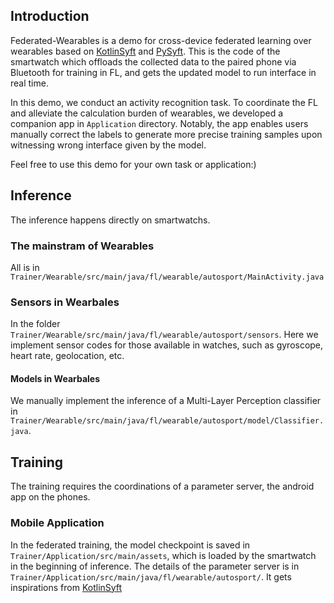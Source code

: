 ## Introduction

Federated-Wearables is a demo for cross-device federated learning over wearables based on [KotlinSyft](https://github.com/OpenMined/KotlinSyft) and [PySyft](https://github.com/OpenMined/PySyft). This is  the code of the smartwatch which offloads the collected data to the paired phone via Bluetooth for training in FL, and gets the updated model to run interface in real time.

In this demo, we conduct an activity recognition task. To coordinate the FL and alleviate the calculation burden of wearables, we developed a companion app in `Application` directory. Notably, the app enables users manually correct the labels to generate more precise training samples upon witnessing wrong interface given by the model. 

Feel free to use this demo for your own task or application:)

## Inference

The inference happens directly on smartwatchs.

### The mainstram of Wearables

All is in `Trainer/Wearable/src/main/java/fl/wearable/autosport/MainActivity.java`

### Sensors in Wearbales 

In the folder `Trainer/Wearable/src/main/java/fl/wearable/autosport/sensors`. Here we implement sensor codes for those available in watches, such as gyroscope, heart rate, geolocation, etc.

#### Models in Wearbales

We manually implement the inference of a Multi-Layer Perception classifier in `Trainer/Wearable/src/main/java/fl/wearable/autosport/model/Classifier.java`.



## Training

The training requires the coordinations of a parameter server, the android app on the phones.

### Mobile Application

In the federated training, the model checkpoint is saved in `Trainer/Application/src/main/assets`, which is loaded by the smartwatch in the beginning of inference. The details of the parameter server is in `Trainer/Application/src/main/java/fl/wearable/autosport/`. It gets inspirations from [KotlinSyft](https://github.com/OpenMined/KotlinSyft) 